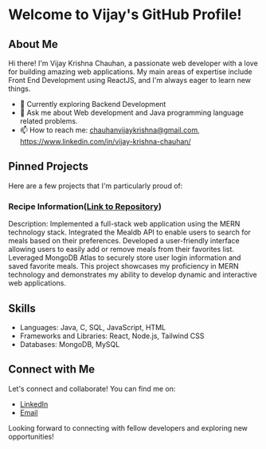 <!---
- 👋 Hi, I’m @vijay-krishna-chauhan
- 👀 I’m interested in Android and Web Development projects.
- 🌱 I’m currently learning Web development.
- 💞️ I’m looking to collaborate on various Projects including web and android development with java.
- 📫 How to reach me ... you can reach me via my email- chauhanvijaykrishna@gmail.com


vijay-krishna-chauhan/vijay-krishna-chauhan is a ✨ special ✨ repository because its `README.md` (this file) appears on your GitHub profile.
You can click the Preview link to take a look at your changes.
--->
# Welcome to Vijay's GitHub Profile!



## About Me

Hi there! I'm Vijay Krishna Chauhan, a passionate web developer with a love for building amazing web applications. My main areas of expertise include Front End Development using ReactJS, and I'm always eager to learn new things.

- 🌱 Currently exploring Backend Development
- 💬 Ask me about Web development and Java programming language related problems.
- 📫 How to reach me: chauhanvijaykrishna@gmail.com, https://www.linkedin.com/in/vijay-krishna-chauhan/

## Pinned Projects

Here are a few projects that I'm particularly proud of:

### Recipe Information([Link to Repository](https://recipeappfontend.onrender.com/))
Description: Implemented a full-stack web application using the MERN technology stack. Integrated the Mealdb
API to enable users to search for meals based on their preferences.
Developed a user-friendly interface allowing users to easily add or remove meals from their favorites
list.
Leveraged MongoDB Atlas to securely store user login information and saved favorite meals.
This project showcases my proficiency in MERN technology and demonstrates my ability to
develop dynamic and interactive web applications.

## Skills
- Languages: Java, C, SQL, JavaScript, HTML
- Frameworks and Libraries: React, Node.js, Tailwind CSS
- Databases: MongoDB, MySQL
<!---
## Open Source Contributions

I'm a strong supporter of open-source software. Here are some of my contributions:

- [Repository Name](Link to Contribution)
- [Repository Name](Link to Contribution)

## Recent Blog Posts

Check out my latest blog posts:

- [Title of Blog Post](Link to Blog Post)
- [Title of Blog Post](Link to Blog Post)



## GitHub Stats

[![GitHub Stats](https://github-readme-stats.vercel.app/api?username=your-username&show_icons=true&theme=dark)](https://github.com/anuraghazra/github-readme-stats)

-->
## Connect with Me

Let's connect and collaborate! You can find me on:

- [LinkedIn](https://www.linkedin.com/in/vijay-krishna-chauhan/)
- [Email](chauhanvijaykrishna@gmail.com)

<!--- [Personal Website/Blog](Link to Your Website)--->


Looking forward to connecting with fellow developers and exploring new opportunities!

